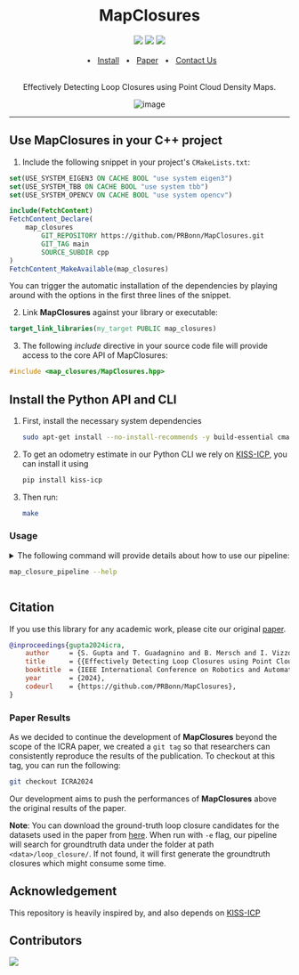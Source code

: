 <div align="center">
    <h1>MapClosures</h1>
    <a href="https://github.com/PRBonn/MapClosures/releases"><img src="https://img.shields.io/github/v/release/PRBonn/MapClosures?label=version" /></a>
    <a href="https://github.com/PRBonn/MapClosures/blob/main/LICENSE"><img src=https://img.shields.io/badge/license-MIT-green" /></a>
    <a href="https://github.com/PRBonn/MapClosures/blob/main/"><img src="https://img.shields.io/badge/Linux-FCC624?logo=linux&logoColor=black" /></a>
    <br />
    <br />
    <span>&nbsp;&nbsp;•&nbsp;&nbsp;</span>
    <a href="https://github.com/PRBonn/MapClosures/blob/main/README.md#Install">Install</a>
    <span>&nbsp;&nbsp;•&nbsp;&nbsp;</span>
    <a href=https://www.ipb.uni-bonn.de/pdfs/gupta2024icra.pdf>Paper</a>
    <span>&nbsp;&nbsp;•&nbsp;&nbsp;</span>
    <a href=https://github.com/PRBonn/MapClosures/issues>Contact Us</a>
  <br />
  <br />

Effectively Detecting Loop Closures using Point Cloud Density Maps.

<p align="center">

![image](https://github.com/PRBonn/MapClosures/assets/28734882/18d5ee54-61a9-4d9f-87f2-8aba16de0f75)
</p>
</div>
<hr />

## Use MapClosures in your C++ project

1. Include the following snippet in your project's `CMakeLists.txt`:
```cmake
set(USE_SYSTEM_EIGEN3 ON CACHE BOOL "use system eigen3")
set(USE_SYSTEM_TBB ON CACHE BOOL "use system tbb")
set(USE_SYSTEM_OPENCV ON CACHE BOOL "use system opencv")

include(FetchContent)
FetchContent_Declare(
    map_closures
        GIT_REPOSITORY https://github.com/PRBonn/MapClosures.git
        GIT_TAG main
        SOURCE_SUBDIR cpp
)
FetchContent_MakeAvailable(map_closures)

```
You can trigger the automatic installation of the dependencies by playing around with the options in the first three lines of the snippet.

2. Link **MapClosures** against your library or executable:
```cmake
target_link_libraries(my_target PUBLIC map_closures)
```
3. The following _include_ directive in your source code file will provide access to the core API of MapClosures:
```cpp
#include <map_closures/MapClosures.hpp>
```

## Install the Python API and CLI
1. First, install the necessary system dependencies
    ```sh
    sudo apt-get install --no-install-recommends -y build-essential cmake pybind11-dev libeigen3-dev libopencv-dev libtbb-dev
    ```
2. To get an odometry estimate in our Python CLI we rely on [KISS-ICP](https://github.com/PRBonn/kiss-icp), you can install it using
    ```sh
    pip install kiss-icp
    ```
3. Then run:
    ```sh
    make
    ```
### Usage
<details>
<summary>
The following command will provide details about how to use our pipeline:

```sh
map_closure_pipeline --help
```
</summary>

![CLI_usage](https://github.com/PRBonn/MapClosures/assets/28734882/6dfbd767-ca63-4671-9582-3129752d0244)
</details>


## Citation

If you use this library for any academic work, please cite our original [paper](https://www.ipb.uni-bonn.de/pdfs/gupta2024icra.pdf).

```bibtex
@inproceedings{gupta2024icra,
    author     = {S. Gupta and T. Guadagnino and B. Mersch and I. Vizzo and C. Stachniss},
    title      = {{Effectively Detecting Loop Closures using Point Cloud Density Maps}},
    booktitle  = {IEEE International Conference on Robotics and Automation (ICRA)},
    year       = {2024},
    codeurl    = {https://github.com/PRBonn/MapClosures},
}
```
### Paper Results
As we decided to continue the development of **MapClosures** beyond the scope of the ICRA paper, we created a ``git tag`` so that researchers can consistently reproduce the results of the publication. To checkout at this tag, you can run the following:
```sh
git checkout ICRA2024
```
Our development aims to push the performances of **MapClosures** above the original results of the paper.

**Note**: You can download the ground-truth loop closure candidates for the datasets used in the paper from [here](https://www.ipb.uni-bonn.de/html/projects/gupta2024icra/MapClosuresGroundtruth.zip). When run with `-e` flag, our pipeline will search for groundtruth data under the folder at path `<data>/loop_closure/`. If not found, it will first generate the groundtruth closures which might consume some time.

## Acknowledgement

This repository is heavily inspired by, and also depends on [KISS-ICP](https://github.com/PRBonn/kiss-icp)

## Contributors

<a href="https://github.com/PRBonn/MapClosures/graphs/contributors">
  <img src="https://contrib.rocks/image?repo=PRBonn/MapClosures" />
</a>
